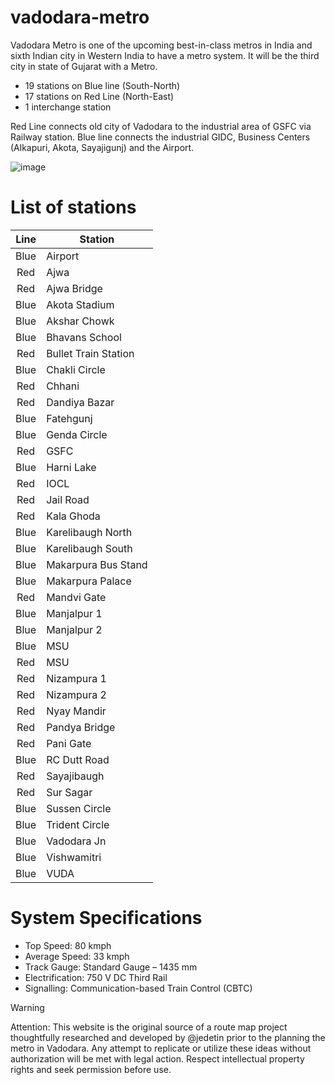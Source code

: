 # vadodara-metro

Vadodara Metro is one of the upcoming best-in-class metros in India and sixth Indian city in Western India to have a metro system. It will be the third city in state of Gujarat with a Metro.

- 19 stations on Blue line (South-North)
- 17 stations on Red Line (North-East)
- 1 interchange station

Red Line connects old city of Vadodara to the industrial area of GSFC via Railway station. Blue line connects the industrial GIDC, Business Centers (Alkapuri, Akota, Sayajigunj) and the Airport.

![image](https://user-images.githubusercontent.com/56454817/232204295-1d0fb3a7-61c6-4992-9119-dde21f3ca9d0.png)

# List of stations
| Line | Station                |
|:----:|------------------------|
| Blue | Airport                |
| Red  | Ajwa                   |
| Red  | Ajwa Bridge            |
| Blue | Akota Stadium          |
| Blue | Akshar Chowk           |
| Blue | Bhavans School         |
| Red  | Bullet Train Station   |
| Blue | Chakli Circle          |
| Red  | Chhani                 |
| Red  | Dandiya Bazar          |
| Blue | Fatehgunj              |
| Blue | Genda Circle           |
| Red  | GSFC                   |
| Blue | Harni Lake             |
| Red  | IOCL                   |
| Red  | Jail Road              |
| Red  | Kala Ghoda             |
| Blue | Karelibaugh North      |
| Blue | Karelibaugh South      |
| Blue | Makarpura Bus Stand    |
| Blue | Makarpura Palace       |
| Red  | Mandvi Gate            |
| Blue | Manjalpur 1            |
| Blue | Manjalpur 2            |
| Blue | MSU                    |
| Red  | MSU                    |
| Red  | Nizampura 1            |
| Red  | Nizampura 2            |
| Red  | Nyay Mandir            |
| Red  | Pandya Bridge          |
| Red  | Pani Gate              |
| Blue | RC Dutt Road           |
| Red  | Sayajibaugh            |
| Red  | Sur Sagar              |
| Blue | Sussen Circle          |
| Blue | Trident Circle         |
| Blue | Vadodara Jn            |
| Blue | Vishwamitri            |
| Blue | VUDA                   |

# System Specifications
- Top Speed: 80 kmph
- Average Speed: 33 kmph
- Track Gauge: Standard Gauge – 1435 mm
- Electrification: 750 V DC Third Rail
- Signalling: Communication-based Train Control (CBTC)

> [!WARNING]  
> Attention: This website is the original source of a route map project thoughtfully researched and developed by @jedetin prior to the planning the metro in Vadodara. Any attempt to replicate or utilize these ideas without authorization will be met with legal action. Respect intellectual property rights and seek permission before use.
